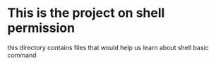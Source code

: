 # This is the project on shell permission 
this directory contains files that would help us learn about shell basic command 
